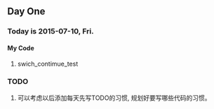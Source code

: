 ## Day One
### Today is 2015-07-10, Fri.

#### My Code
1. swich_contimue_test


### TODO
1. 可以考虑以后添加每天先写TODO的习惯, 规划好要写哪些代码的习惯。
